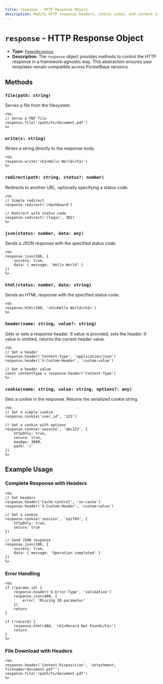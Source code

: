 ```yaml
---
title: response - HTTP Response Object
description: Modify HTTP response headers, status codes, and content in PocketPages templates.
---
```


# `response` - HTTP Response Object

- **Type**: [`PagesResponse`](https://github.com/benallfree/pocketpages/blob/main/src/lib/pages/index.ts#L14-L21)
- **Description**: The `response` object provides methods to control the HTTP response in a framework-agnostic way. This abstraction ensures your templates remain compatible across PocketBase versions.

## Methods

### `file(path: string)`

Serves a file from the filesystem.

```ejs
<%%
// Serve a PDF file
response.file('/path/to/document.pdf')
%>
```

### `write(s: string)`

Writes a string directly to the response body.

```ejs
<%%
response.write('<h1>Hello World</h1>')
%>
```

### `redirect(path: string, status?: number)`

Redirects to another URL, optionally specifying a status code.

```ejs
<%%
// Simple redirect
response.redirect('/dashboard')

// Redirect with status code
response.redirect('/login', 302)
%>
```

### `json(status: number, data: any)`

Sends a JSON response with the specified status code.

```ejs
<%%
response.json(200, {
    success: true,
    data: { message: 'Hello World' }
})
%>
```

### `html(status: number, data: string)`

Sends an HTML response with the specified status code.

```ejs
<%%
response.html(200, '<h1>Hello World</h1>')
%>
```

### `header(name: string, value?: string)`

Gets or sets a response header. If value is provided, sets the header. If value is omitted, returns the current header value.

```ejs
<%%
// Set a header
response.header('Content-Type', 'application/json')
response.header('X-Custom-Header', 'custom-value')

// Get a header value
const contentType = response.header('Content-Type')
%>
```

### `cookie(name: string, value: string, options?: any)`

Sets a cookie in the response. Returns the serialized cookie string.

```ejs
<%%
// Set a simple cookie
response.cookie('user_id', '123')

// Set a cookie with options
response.cookie('session', 'abc123', {
    httpOnly: true,
    secure: true,
    maxAge: 3600,
    path: '/'
})
%>
```

## Example Usage

### Complete Response with Headers

```ejs
<%%
// Set headers
response.header('Cache-Control', 'no-cache')
response.header('X-Custom-Header', 'custom-value')

// Set a cookie
response.cookie('session', 'xyz789', {
    httpOnly: true,
    secure: true
})

// Send JSON response
response.json(200, {
    success: true,
    data: { message: 'Operation completed' }
})
%>
```

### Error Handling

```ejs
<%%
if (!params.id) {
    response.header('X-Error-Type', 'validation')
    response.json(400, {
        error: 'Missing ID parameter'
    })
    return
}

if (!record) {
    response.html(404, '<h1>Record Not Found</h1>')
    return
}
%>
```

### File Download with Headers

```ejs
<%%
response.header('Content-Disposition', 'attachment; filename="document.pdf"')
response.file('/path/to/document.pdf')
%>
```
